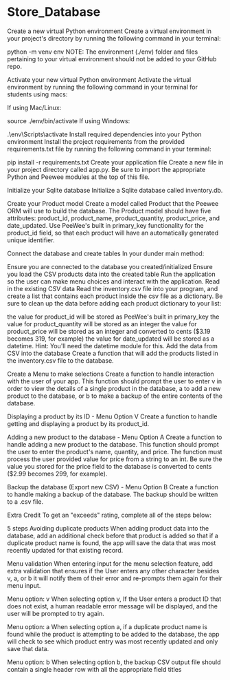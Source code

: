 # Store_Database

Create a new virtual Python environment
Create a virtual environment in your project's directory by running the following command in your terminal:

python -m venv env
NOTE: The environment (./env) folder and files pertaining to your virtual environment should not be added to your GitHub repo.

Activate your new virtual Python environment
Activate the virtual environment by running the following command in your terminal for students using macs:

If using Mac/Linux:

source ./env/bin/activate
If using Windows:

.\env\Scripts\activate
Install required dependencies into your Python environment
Install the project requirements from the provided requirements.txt file by running the following command in your terminal:

pip install -r requirements.txt
Create your application file
Create a new file in your project directory called app.py. Be sure to import the appropriate Python and Peewee modules at the top of this file.

Initialize your Sqlite database
Initialize a Sqlite database called inventory.db.

Create your Product model
Create a model called Product that the Peewee ORM will use to build the database. The Product model should have five attributes: product_id, product_name, product_quantity, product_price, and date_updated. Use PeeWee's built in primary_key functionality for the product_id field, so that each product will have an automatically generated unique identifier.

Connect the database and create tables
In your dunder main method:

Ensure you are connected to the database you created/initialized
Ensure you load the CSV products data into the created table
Run the application so the user can make menu choices and interact with the application.
Read in the existing CSV data
Read the inventory.csv file into your program, and create a list that contains each product inside the csv file as a dictionary. Be sure to clean up the data before adding each product dictionary to your list:

the value for product_id will be stored as PeeWee's built in primary_key
the value for product_quantity will be stored as an integer
the value for product_price will be stored as an integer and converted to cents ($3.19 becomes 319, for example)
the value for date_updated will be stored as a datetime.
Hint: You'll need the datetime module for this.
Add the data from CSV into the database
Create a function that will add the products listed in the inventory.csv file to the database.

Create a Menu to make selections
Create a function to handle interaction with the user of your app. This function should prompt the user to enter v in order to view the details of a single product in the database, a to add a new product to the database, or b to make a backup of the entire contents of the database.

Displaying a product by its ID - Menu Option V
Create a function to handle getting and displaying a product by its product_id.

Adding a new product to the database - Menu Option A
Create a function to handle adding a new product to the database. This function should prompt the user to enter the product's name, quantity, and price. The function must process the user provided value for price from a string to an int. Be sure the value you stored for the price field to the database is converted to cents ($2.99 becomes 299, for example).

Backup the database (Export new CSV) - Menu Option B
Create a function to handle making a backup of the database. The backup should be written to a .csv file.

Extra Credit
To get an "exceeds" rating, complete all of the steps below:

 5 steps
Avoiding duplicate products
When adding product data into the database, add an additional check before that product is added so that if a duplicate product name is found, the app will save the data that was most recently updated for that existing record.

Menu validation
When entering input for the menu selection feature, add extra validation that ensures if the User enters any other character besides v, a, or b it will notify them of their error and re-prompts them again for their menu input.

Menu option: v
When selecting option v, If the User enters a product ID that does not exist, a human readable error message will be displayed, and the user will be prompted to try again.

Menu option: a
When selecting option a, if a duplicate product name is found while the product is attempting to be added to the database, the app will check to see which product entry was most recently updated and only save that data.

Menu option: b
When selecting option b, the backup CSV output file should contain a single header row with all the appropriate field titles
